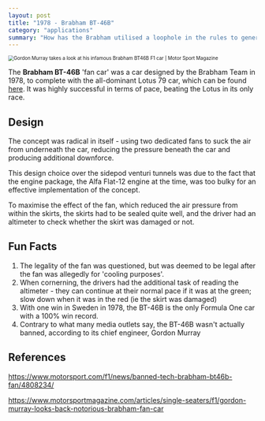 ```yaml
---
layout: post
title: "1978 - Brabham BT-46B"
category: "applications"
summary: "How has the Brabham utilised a loophole in the rules to generate downforce performance to match that of the Lotus 79?"
---
```


<img src="https://cdn.motorsportmagazine.com/wp-content/uploads/2019/07/05013009/lauda_leads.jpg" alt="Gordon Murray takes a look at his infamous Brabham BT46B F1 car | Motor  Sport Magazine" style="zoom:69%;" />

The **Brabham BT-46B** 'fan car' was a car designed by the Brabham Team in 1978, to complete with the all-dominant Lotus 79 car, which can be found [here](https://kimame04.github.io/pc5132-site/applications/2021/09/30/lotus79.html). It was highly successful in terms of pace, beating the Lotus in its only race.

## Design

The concept was radical in itself - using two dedicated fans to suck the air from underneath the car, reducing the pressure beneath the car and producing additional downforce. 

This design choice over the sidepod venturi tunnels was due to the fact that the engine package, the Alfa Flat-12 engine at the time, was too bulky for an effective implementation of the concept.

To maximise the effect of the fan, which reduced the air pressure from within the skirts, the skirts had to be sealed quite well, and the driver had an altimeter to check whether the skirt was damaged or not.

## Fun Facts

1. The legality of the fan was questioned, but was deemed to be legal after the fan was allegedly for 'cooling purposes'.
2. When cornerning, the drivers had the additional task of reading the altimeter - they can continue at their normal pace if it was at the green; slow down when it was in the red (ie the skirt was damaged)
3. With one win in Sweden in 1978, the BT-46B is the only Formula One car with a 100% win record.
4. Contrary to what many media outlets say, the BT-46B wasn't actually banned, according to its chief engineer, Gordon Murray

## References

https://www.motorsport.com/f1/news/banned-tech-brabham-bt46b-fan/4808234/

https://www.motorsportmagazine.com/articles/single-seaters/f1/gordon-murray-looks-back-notorious-brabham-fan-car
